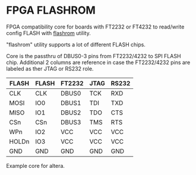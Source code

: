 # FPGA FLASHROM

FPGA compatibility core for boards with FT2232 or FT4232
to read/write config FLASH with
[flashrom](https://www.flashrom.org/Flashrom) utility.

"flashrom" utility supports a lot of different FLASH chips.

Core is the passthru of DBUS0-3 pins from FT2232/4232 to
SPI FLASH chip. Additional 2 columns are reference in case
the FT2232/4232 pins are labeled as ther JTAG or RS232 role.

| FLASH | FLASH | FT2232 | JTAG | RS232 |
|-------|-------|--------|------|-------|
| CLK   |  CLK  | DBUS0  | TCK  |  RXD  |
| MOSI  |  IO0  | DBUS1  | TDI  |  TXD  |
| MISO  |  IO1  | DBUS2  | TDO  |  CTS  |
| CSn   |  CSn  | DBUS3  | TMS  |  RTS  |
| WPn   |  IO2  |  VCC   | VCC  |  VCC  |
| HOLDn |  IO3  |  VCC   | VCC  |  VCC  |
| GND   |  GND  |  GND   | GND  |  GND  |

Example core for altera.

